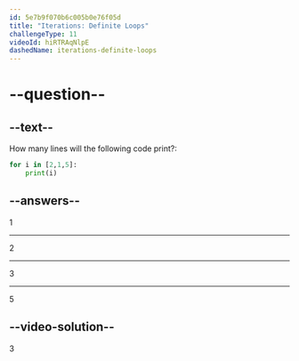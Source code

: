 ```yaml
---
id: 5e7b9f070b6c005b0e76f05d
title: "Iterations: Definite Loops"
challengeType: 11
videoId: hiRTRAqNlpE
dashedName: iterations-definite-loops
---
```


# --question--

## --text--

How many lines will the following code print?:

```python
for i in [2,1,5]:
    print(i)
```

## --answers--

1

---

2

---

3

---

5

## --video-solution--

3
